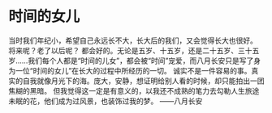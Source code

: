 # 时间的女儿

当时我们年纪小，希望自己永远长不大，长大后的我们，又会觉得长大也很好。
将来呢？老了以后呢？
都会好的。无论是五岁、十五岁，还是二十五岁、三十五岁……我们每个人都是“时间的儿女”，都会被“时间”宠爱，而八月长安只是写了身为一位“时间的女儿”在长大的过程中所经历的一切。
诚实不是一件容易的事。真实的自我就像月光下的海。庞大，安静，想证明给别人看的时候，却只能拍出一团焦糊的黑暗。
但我觉得这一定是有意义的，以我还不成熟的笔力去勾勒人生旅途未眠的花，他们成为过风景，也装饰过我的梦。
——八月长安
